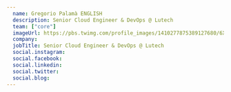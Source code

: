 ```yaml
---
  name: Gregorio Palamà ENGLISH
  description: Senior Cloud Engineer & DevOps @ Lutech
  team: ["core"]
  imageUrl: https://pbs.twimg.com/profile_images/1410277875389127680/6X1X1J9U_400x400.jpg
  company: 
  jobTitle: Senior Cloud Engineer & DevOps @ Lutech
  social.instagram: 
  social.facebook: 
  social.linkedin: 
  social.twitter: 
  social.blog: 
---
```

